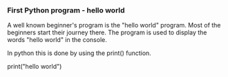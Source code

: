 ### First Python program - hello world

A well known beginner's program is the "hello world" program. Most of the beginners start their journey there.
The program is used to display the words "hello world" in the console.

In python this is done by using the print() function.


print("hello world")
